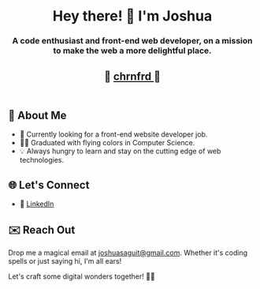 # 
<h1 align='center'>Hey there! 👋 I'm Joshua</h1>
<h3 align='center'> A code enthusiast and front-end web developer, on a mission to make the web a more delightful place.</h3>
<h2 align='center'>
  🌟
    <a href='chrnfrd.vercel.app'>
      chrnfrd
    </a>
  🌟
  <br><br></h2>

## 🌈 About Me

- 🚀 Currently looking for a front-end website developer job.
- 👩‍💻 Graduated with flying colors in Computer Science.
- 💡 Always hungry to learn and stay on the cutting edge of web technologies.

## 🌐 Let's Connect

- 🌟 [LinkedIn](https://www.linkedin.com/in/joshua-saguit-216b4a240/) 

## ✉️ Reach Out

Drop me a magical email at joshuasaguit@gmail.com. Whether it's coding spells or just saying hi, I'm all ears!

Let's craft some digital wonders together! 🚀✨
